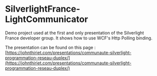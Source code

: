 # SilverlightFrance-LightCommunicator
Demo project used at the first and only presentation of the Silverlight France developer group. It shows how to use WCF's Http Polling binding.

The presentation can be found on this page :
[https://johnthiriet.com/presentations/communaute-silverlight-programmation-reseau-duplex/](https://johnthiriet.com/presentations/communaute-silverlight-programmation-reseau-duplex/)
